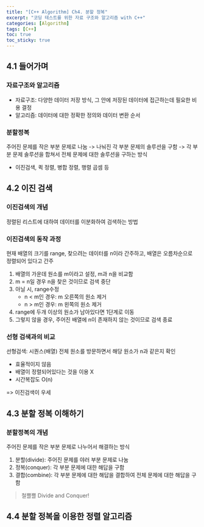 ```yaml
---
title: "[C++ Algorithm] Ch4. 분할 정복"
excerpt: "코딩 테스트를 위한 자료 구조와 알고리즘 with C++"
categories: [Algorithm]
tags: [C++]
toc: true
toc_sticky: true
---
```


## 4.1 들어가며

### 자료구조와 알고리즘
* 자료구조: 다양한 데이터 저장 방식, 그 안에 저장된 데이터에 접근하는데 필요한 비용 결정
* 알고리즘: 데이터에 대한 정확한 정의와 데이터 변환 순서

### 분할정복
주어진 문제를 작은 부분 문제로 나눔 -> 나눠진 각 부분 문제의 솔루션을 구함 -> 각 부분 문제 솔루션을 합쳐서 전체 문제에 대한 솔루션을 구하는 방식
* 이진검색, 퀵 정렬, 병합 정렬, 행렬 곱셈 등


## 4.2 이진 검색
### 이진검색의 개념
정렬된 리스트에 대하여 데이터를 이분화하여 검색하는 방법

### 이진검색의 동작 과정
현재 배열의 크기를 range, 찾으려는 데이터를 n이라 간주하고, 배열은 오름차순으로 정렬되어 있다고 간주
1. 배열의 가운데 원소를 m이라고 설정, m과 n을 비교함
2. m = n일 경우 n을 찾은 것이므로 검색 중단
3. 아닐 시, range수정
   * n < m인 경우: m 오른쪽의 원소 제거
   * n > m인 경우: m 왼쪽의 원소 제거
4. range에 두개 이상의 원소가 남아있다면 1단계로 이동
5. 그렇지 않을 경우, 주어진 배열에 n이 존재하지 않는 것이므로 검색 종료

### 선형 검색과의 비교
선형검색: 시퀀스(배열) 전체 원소를 방문하면서 해당 원소가 n과 같은지 확인
* 효율적이지 않음
* 배열이 정렬되어있다는 것을 이용 X
* 시간복잡도 O(n)

=> 이진검색이 우세

## 4.3 분할 정복 이해하기
### 분할정복의 개념
주어진 문제를 작은 부분 문제로 나누어서 해결하는 방식

1. 분할(divide): 주어진 문제를 야러 부분 문제로 나눔
2. 정복(conquer): 각 부분 문제에 대한 해답을 구함
3. 결합(combine): 각 부분 문제에 대한 해답을 결합하여 전체 문제에 대한 해답을 구함

> 철쁠쁠 Divide and Conquer!


## 4.4 분할 정복을 이용한 정렬 알고리즘
